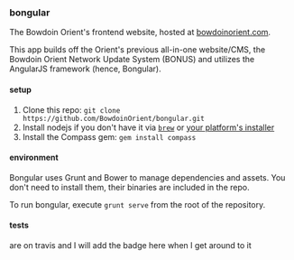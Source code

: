 ### bongular

The Bowdoin Orient's frontend website, hosted at [bowdoinorient.com](bowdoinorient.com).

This app builds off the Orient's previous all-in-one website/CMS, the Bowdoin Orient Network Update System (BONUS) and utilizes the AngularJS framework (hence, Bongular).

#### setup

1. Clone this repo: `git clone https://github.com/BowdoinOrient/bongular.git`
2. Install nodejs if you don't have it via [`brew`](http://brew.sh/) or [your platform's installer](http://nodejs.org/download/)
3. Install the Compass gem: `gem install compass`

#### environment

Bongular uses Grunt and Bower to manage dependencies and assets. You don't need to install them, their binaries are included in the repo.

To run bongular, execute `grunt serve` from the root of the repository.

#### tests

are on travis and I will add the badge here when I get around to it